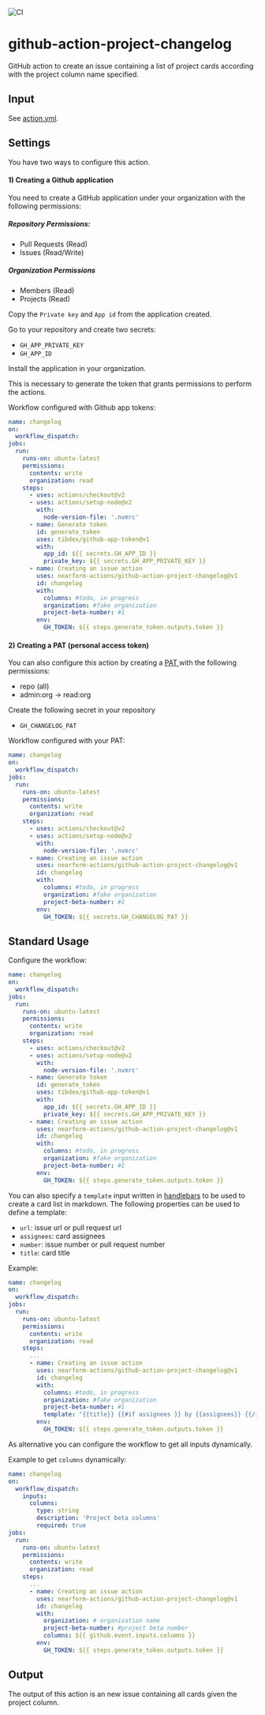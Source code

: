 ![CI](https://github.com/nearform-actions/github-action-project-changelog/actions/workflows/ci.yml/badge.svg)

# github-action-project-changelog

GitHub action to create an issue containing a list of project cards according with the project column name specified.

## Input

See [action.yml](action.yml).

## Settings

You have two ways to configure this action.

#### 1) Creating a Github application

You need to create a GitHub application under your organization with the following permissions:

##### Repository Permissions:
- Pull Requests (Read)
- Issues (Read/Write)

##### Organization Permissions
- Members (Read)
- Projects (Read)

Copy the `Private key` and `App id` from the application created.

Go to your repository and create two secrets:
- `GH_APP_PRIVATE_KEY`
- `GH_APP_ID`

Install the application in your organization.

This is necessary to generate the token that grants permissions to perform the actions.

Workflow configured with Github app tokens:
```yaml
name: changelog
on:
  workflow_dispatch:
jobs:
  run:
    runs-on: ubuntu-latest
    permissions:
      contents: write
      organization: read
    steps:
      - uses: actions/checkout@v2
      - uses: actions/setup-node@v2
        with:
          node-version-file: '.nvmrc'
      - name: Generate token
        id: generate_token
        uses: tibdex/github-app-token@v1
        with:
          app_id: ${{ secrets.GH_APP_ID }}
          private_key: ${{ secrets.GH_APP_PRIVATE_KEY }}
      - name: Creating an issue action
        uses: nearform-actions/github-action-project-changelog@v1
        id: changelog
        with:
          columns: #todo, in progress
          organization: #fake organization
          project-beta-number: #1
        env:
          GH_TOKEN: ${{ steps.generate_token.outputs.token }}
```

#### 2) Creating a PAT (personal access token)
You can also configure this action by creating a [PAT ](https://docs.github.com/en/authentication/keeping-your-account-and-data-secure/creating-a-personal-access-token) with the following permissions:
- repo (all)
- admin:org -> read:org

Create the following secret in your repository
- `GH_CHANGELOG_PAT`

Workflow configured with your PAT:
```yaml
name: changelog
on:
  workflow_dispatch:
jobs:
  run:
    runs-on: ubuntu-latest
    permissions:
      contents: write
      organization: read
    steps:
      - uses: actions/checkout@v2
      - uses: actions/setup-node@v2
        with:
          node-version-file: '.nvmrc'
      - name: Creating an issue action
        uses: nearform-actions/github-action-project-changelog@v1
        id: changelog
        with:
          columns: #todo, in progress
          organization: #fake organization
          project-beta-number: #1
        env:
          GH_TOKEN: ${{ secrets.GH_CHANGELOG_PAT }}
```

## Standard Usage
Configure the workflow:

```yaml
name: changelog
on:
  workflow_dispatch:
jobs:
  run:
    runs-on: ubuntu-latest
    permissions:
      contents: write
      organization: read
    steps:
      - uses: actions/checkout@v2
      - uses: actions/setup-node@v2
        with:
          node-version-file: '.nvmrc'
      - name: Generate token
        id: generate_token
        uses: tibdex/github-app-token@v1
        with:
          app_id: ${{ secrets.GH_APP_ID }}
          private_key: ${{ secrets.GH_APP_PRIVATE_KEY }}
      - name: Creating an issue action
        uses: nearform-actions/github-action-project-changelog@v1
        id: changelog
        with:
          columns: #todo, in progress
          organization: #fake organization
          project-beta-number: #1
        env:
          GH_TOKEN: ${{ steps.generate_token.outputs.token }}
```

You can also specify a `template` input written in [handlebars](https://handlebarsjs.com/) to be used to create a card list in markdown.
The following properties can be used to define a template:
- `url`: issue url or pull request url
- `assignees`: card assignees
- `number`: issue number or pull request number
- `title`: card title

Example:
```yaml
name: changelog
on:
  workflow_dispatch:
jobs:
  run:
    runs-on: ubuntu-latest
    permissions:
      contents: write
      organization: read
    steps:
      ...
      - name: Creating an issue action
        uses: nearform-actions/github-action-project-changelog@v1
        id: changelog
        with:
          columns: #todo, in progress
          organization: #fake organization
          project-beta-number: #1
          template: "{{title}} {{#if assignees }} by {{assignees}} {{/if}} {{#if number}} in [#{{number}}]({{url}}) {{/if}}"
        env:
          GH_TOKEN: ${{ steps.generate_token.outputs.token }}
```

As alternative you can configure the workflow to get all inputs dynamically.

Example to get `columns` dynamically:
```yaml
name: changelog
on:
  workflow_dispatch:
    inputs:
      columns:
        type: string
        description: 'Project beta columns'
        required: true
jobs:
  run:
    runs-on: ubuntu-latest
    permissions:
      contents: write
      organization: read
    steps:
      ...
      - name: Creating an issue action
        uses: nearform-actions/github-action-project-changelog@v1
        id: changelog
        with:
          organization: # organization name
          project-beta-number: #project beta number
          columns: ${{ github.event.inputs.columns }}
        env:
          GH_TOKEN: ${{ steps.generate_token.outputs.token }}
```

## Output
The output of this action is an new issue containing all cards given the project column.

